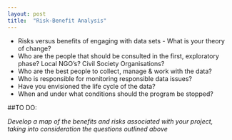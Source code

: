 ```yaml
---
layout: post
title:  "Risk-Benefit Analysis"
---
```


- Risks versus benefits of engaging with data sets - What is your theory of change?
- Who are the people that should be consulted in the first, exploratory phase? Local NGO’s? Civil Society Organisations?
- Who are the best people to collect, manage & work with the data?
- Who is responsible for monitoring responsible data issues?
- Have you envisioned the life cycle of the data?
- When and under what conditions should the program be stopped?

##TO DO:

*Develop a map of the benefits and risks associated with your project, taking into consideration the questions outlined above*
